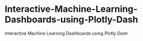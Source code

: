 # Interactive-Machine-Learning-Dashboards-using-Plotly-Dash
Interactive Machine Learning Dashboards using Plotly Dash
